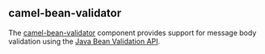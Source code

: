 ## camel-bean-validator

The [camel-bean-validator](http://camel.apache.org/bean-validation.html) component provides support for message body validation using the [Java Bean Validation API](http://jcp.org/en/jsr/detail?id=303).
